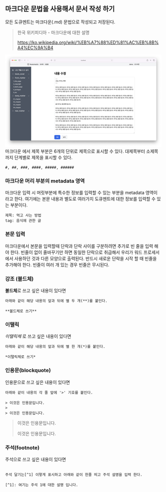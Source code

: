 ## 마크다운 문법을 사용해서 문서 작성 하기

모든 도큐멘트는 마크다운(.md) 문법으로 작성되고 저장된다.


>한국 위키피디아 - 마크다운에 대한 설명
>
> https://ko.wikipedia.org/wiki/%EB%A7%88%ED%81%AC%EB%8B%A4%EC%9A%B4


![도큐멘트 내용수정](edit_chapter.png)
마크다운 에서 제목 부분은 6개의 단위로 제목으로 표시할 수 있다.
대제목부터 소제목까지 단계별로 제목을 표시할 수 있다.


```
#, ##, ###, ####, #####, ######
```


### 마크다운 머리 부분의 metadata 영역

마크다운 입력 시 머릿부분에 특수한 정보를 입력할 수 있는 부분을 metadata 영역이라고 한다.
여기에는 본문 내용과 별도로 여러가지 도큐멘트에 대한 정보를  입력할 수 있는 부분이다.

```
제목: 먹고 사는 방법
tag: 음식에 관한 글
```

###  본문 입력

마크다운에서  본문을 입력할때 단락과 단락 사이를 구분하려면 추가로 빈 줄을 입력 해야 한다.
빈줄이 없이 줄바꾸기만 하면 동일한 단락으로 취급해서 우리가 워드 프로세서에서 사용하던 것과 다른 모양으로 출력된다. 반드시 새로운 단락을 시작 할 때 빈줄을 추가해야 한다.
빈줄이 여러 개 있는 경우 빈줄은 무시된다. 

### 강조 (볼드체)

**볼드체**로 쓰고 싶은 내용이 있다면

```
아래와 같이 해당 내용의 앞과 뒤에 별 두 개(**)를 붙인다.

**볼드체로 쓰기**
```

###  이탤릭

*이탤릭체* 로 쓰고 싶은 내용이 있다면

```
아래와 같이 해당 내용의 앞과 뒤에 별 한 개(*)를 붙인다.

*이탤릭체로 쓰기*
```


### 인용문(blockquote)

인용문으로 쓰고 싶은 내용이 있다면

```
아래와 같이 내용의 각 줄 앞에 '>' 기호를 붙인다.

> 이것은 인용문입니다.
>
> 이것은 인용문입니다.
```

> 이것은 인용문입니다.
>
> 이것은 인용문입니다.


### 주석(footnote)

주석으로 쓰고 싶은 내용이 있다면

```

주석 달기는[^1] 이렇게 표시하고 아래와 같이 한줄 띄고 주석 설명을 입력 한다.

[^1]: 여기는 주석 1에 대한 설명 입니다.

```


